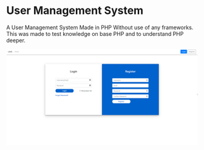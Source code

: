 # User Management System
A User Management System Made in PHP Without use of any frameworks. This was made to test knowledge on base PHP and to understand PHP deeper.

![Screenshot of Login](/docs/screenshot_1.png)
